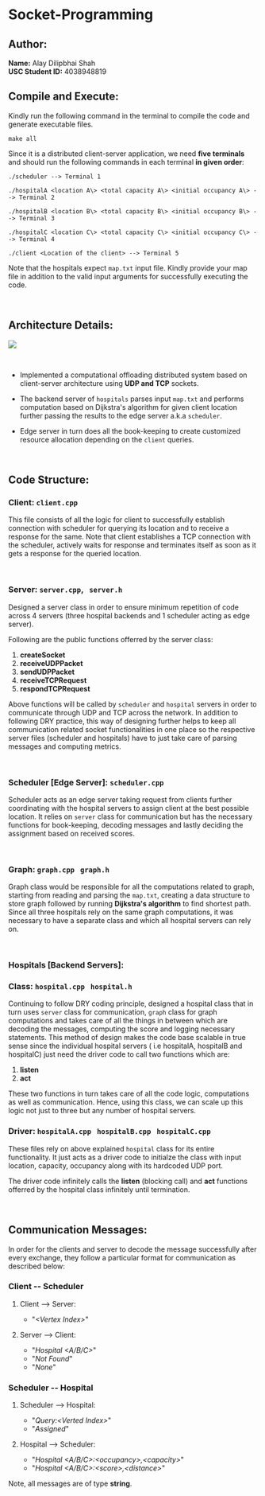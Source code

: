 # Socket-Programming

## Author:
**Name:** Alay Dilipbhai Shah <br>
**USC Student ID:** 4038948819

## Compile and Execute:

Kindly run the following command in the terminal to compile the code and generate executable files.

```
make all
```

Since it is a distributed client-server application, we need **five terminals** and should run the following commands in each terminal **in given order**:

```
./scheduler --> Terminal 1

./hospitalA <location A\> <total capacity A\> <initial occupancy A\> --> Terminal 2

./hospitalB <location B\> <total capacity B\> <initial occupancy B\> --> Terminal 3

./hospitalC <location C\> <total capacity C\> <initial occupancy C\> --> Terminal 4

./client <Location of the client> --> Terminal 5

```

Note that the hospitals expect `map.txt` input file. Kindly provide your map file in addition to the valid input arguments for successfully executing the code.

&nbsp;
## Architecture Details:

<img src = "https://user-images.githubusercontent.com/25189188/115893228-cd8c0300-a40c-11eb-8ecf-d76fb1268a08.png">

&nbsp;

* Implemented a computational offloading distributed system based on client-server architecture using **UDP and TCP** sockets.
  
* The backend server of `hospitals` parses input `map.txt` and performs computation based on  Dijkstra's algorithm for given client location further passing the results to the edge server a.k.a `scheduler`.

* Edge server in turn does all the book-keeping to create customized resource allocation depending on the `client` queries.

&nbsp;
## Code Structure:

### **Client:** `client.cpp` <br>
This file consists of all the logic for client to successfully establish connection with scheduler for querying its location and to receive a response for the same. Note that client establishes a TCP connection with the scheduler, actively waits for response and terminates itself as soon as it gets a response for the queried location. 

&nbsp;

### **Server:** `server.cpp`, &nbsp; `server.h`<br>
Designed a server class in order to ensure minimum repetition of code across 4 servers (three hospital backends and 1 scheduler acting as edge server). <br>


Following are the public functions offerred by the server class:
1. **createSocket**
2. **receiveUDPPacket**
3. **sendUDPPacket**
4. **receiveTCPRequest**
5. **respondTCPRequest**

Above functions will be called by `scheduler` and `hospital` servers in order to communicate through UDP and TCP across the network. In addition to following DRY practice, this way of designing further helps to keep all communication related socket functionalities in one place so the respective server files (scheduler and hospitals) have to just take care of parsing messages and computing metrics. 

&nbsp;

### **Scheduler [Edge Server]:** `scheduler.cpp` <br>
Scheduler acts as an edge server taking request from clients further coordinating with the hospital servers to assign client at the best possible location. It relies on `server` class for communication but has the necessary functions for book-keeping, decoding messages and lastly deciding the assignment based on received scores.

&nbsp;
### **Graph:** `graph.cpp` &nbsp; `graph.h` <br>
Graph class would be responsible for all the computations related to graph, starting from reading and parsing the `map.txt`, creating a data structure to store graph followed by running **Dijkstra's algorithm** to find shortest path. Since all three hospitals rely on the same graph computations, it was necessary to have a separate class and which all hospital servers can rely on.

&nbsp;
### **Hospitals [Backend Servers]:**
### Class: `hospital.cpp` &nbsp; `hospital.h` <br>
Continuing to follow DRY coding principle, designed a hospital class that in turn uses `server` class for communication, `graph` class for graph computations and takes care of all the things in between which are decoding the messages, computing the score and logging necessary statements. This method of design makes the code base scalable in true sense since the individual hospital servers ( i.e hospitalA, hospitalB and hospitalC) just need the driver code to call two functions which are:

1. **listen**
2. **act**

These two functions in turn takes care of all the code logic, computations as well as communication. Hence, using this class, we can scale up this logic not just to three but any number of hospital servers.

### Driver: `hospitalA.cpp` &nbsp; `hospitalB.cpp` &nbsp; `hospitalC.cpp`

These files rely on above explained `hospital` class for its entire functionality. It just acts as a driver code to initialze the class with input location, capacity, occupancy along with its hardcoded UDP port. 

The driver code infinitely calls the **listen** (blocking call) and **act** functions offerred by the hospital class infinitely until termination.

&nbsp;
## Communication Messages:

In order for the clients and server to decode the message successfully after every exchange, they follow a particular format for communication as described below:

### **Client -- Scheduler**
1. Client --> Server: 
   * "_<Vertex Index\>_"
  
2. Server --> Client: 
    * "_Hospital <A/B/C>_"
    * "_Not Found_"
    * "_None_"

### **Scheduler -- Hospital**
1. Scheduler --> Hospital: 
    * "_Query:<Verted Index\>_"
    * "_Assigned_"
  
2. Hospital --> Scheduler: 
    * "_Hospital <A/B/C>:<occupancy\>,<capacity\>_"
    * "_Hospital <A/B/C>:<score\>,<distance\>_"

Note, all messages are of type **string**.